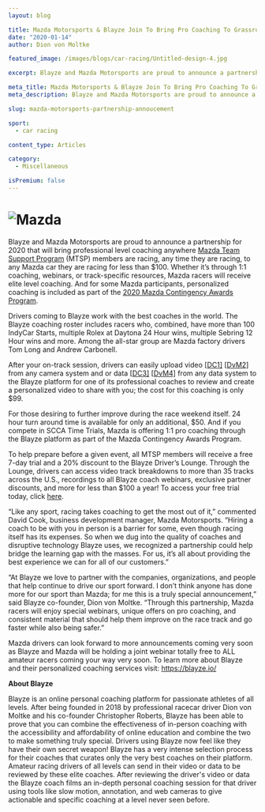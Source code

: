 ```yaml
---
layout: blog

title: Mazda Motorsports & Blayze Join To Bring Pro Coaching To Grassroots Racers Everywhere
date: "2020-01-14"
author: Dion von Moltke

featured_image: /images/blogs/car-racing/Untitled-design-4.jpg

excerpt: Blayze and Mazda Motorsports are proud to announce a partnership for 2020 that will bring professional level coaching anywhere Mazda Team Support Program (MTSP) members are racing, any time they are racing, to any Mazda car they are racing for less than $100 in many cases

meta_title: Mazda Motorsports & Blayze Join To Bring Pro Coaching To Grassroots Racers
meta_description: Blayze and Mazda Motorsports are proud to announce a partnership for 2020 that will bring professional level coaching to amateur racecar drivers racing.  Now, anywhere Mazda Team Support Program (MTSP) members are racing, any time they are racing, and in any Mazda car they are racing they will have access to professional coaching for less than $100 in many cases

slug: mazda-motorsports-partnership-annoucement

sport:
  - car racing

content_type: Articles

category:
  - Miscellaneous

isPremium: false 
---
```


# ![Mazda](https://blayze.io/assets/images/blogs/car-racing/Untitled-design-4.jpg)

Blayze and Mazda Motorsports are proud to announce a partnership for 2020 that will bring professional level coaching anywhere [Mazda Team Support Program](https://www.mazdamotorsports.com/2020/01/01/the-mazda-team-support-program/) (MTSP) members are racing, any time they are racing, to any Mazda car they are racing for less than \$100. Whether it’s through 1:1 coaching, webinars, or track-specific resources, Mazda racers will receive elite level coaching. And for some Mazda participants, personalized coaching is included as part of the [2020 Mazda Contingency Awards Program](https://www.mazdamotorsports.com/2020/01/01/the-mazda-team-support-program/).

Drivers coming to Blayze work with the best coaches in the world. The Blayze coaching roster includes racers who, combined, have more than 100 IndyCar Starts, multiple Rolex at Daytona 24 Hour wins, multiple Sebring 12 Hour wins and more. Among the all-star group are Mazda factory drivers Tom Long and Andrew Carbonell.

After your on-track session, drivers can easily upload video [[DC1\]](#_msocom_1) [[DvM2\]](#_msocom_2) from any camera system and or data [[DC3\]](#_msocom_3) [[DvM4\]](#_msocom_4) from any data system to the Blayze platform for one of its professional coaches to review and create a personalized video to share with you; the cost for this coaching is only \$99.

For those desiring to further improve during the race weekend itself. 24 hour turn around time is available for only an additional, \$50. And if you compete in SCCA Time Trials, Mazda is offering 1:1 pro coaching through the Blayze platform as part of the Mazda Contingency Awards Program.

To help prepare before a given event, all MTSP members will receive a free 7-day trial and a 20% discount to the Blayze Driver’s Lounge. Through the Lounge, drivers can access video track breakdowns to more than 35 tracks across the U.S., recordings to all Blayze coach webinars, exclusive partner discounts, and more for less than \$100 a year! To access your free trial today, click [here](https://ip.racers360.com/mazda).

“Like any sport, racing takes coaching to get the most out of it,” commented David Cook, business development manager, Mazda Motorsports. “Hiring a coach to be with you in person is a barrier for some, even though racing itself has its expenses. So when we dug into the quality of coaches and disruptive technology Blayze uses, we recognized a partnership could help bridge the learning gap with the masses. For us, it’s all about providing the best experience we can for all of our customers.”

“At Blayze we love to partner with the companies, organizations, and people that help continue to drive our sport forward. I don’t think anyone has done more for our sport than Mazda; for me this is a truly special announcement,” said Blayze co-founder, Dion von Moltke. “Through this partnership, Mazda racers will enjoy special webinars, unique offers on pro coaching, and consistent material that should help them improve on the race track and go faster while also being safer.”

Mazda drivers can look forward to more announcements coming very soon as Blayze and Mazda will be holding a joint webinar totally free to ALL amateur racers coming your way very soon. To learn more about Blayze and their personalized coaching services visit: https://blayze.io/

**About Blayze**

Blayze is an online personal coaching platform for passionate athletes of all levels. After being founded in 2018 by professional racecar driver Dion von Moltke and his co-founder Christopher Roberts, Blayze has been able to prove that you can combine the effectiveness of in-person coaching with the accessibility and affordability of online education and combine the two to make something truly special. Drivers using Blayze now feel like they have their own secret weapon! Blayze has a very intense selection process for their coaches that curates only the very best coaches on their platform. Amateur racing drivers of all levels can send in their video or data to be reviewed by these elite coaches. After reviewing the driver's video or data the Blayze coach films an in-depth personal coaching session for that driver using tools like slow motion, annotation, and web cameras to give actionable and specific coaching at a level never seen before.
